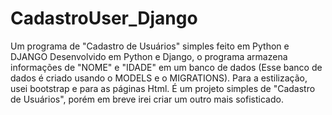 # CadastroUser_Django
Um programa de "Cadastro de Usuários" simples feito em Python e DJANGO
Desenvolvido em Python e Django, o programa armazena informações de "NOME" e "IDADE" em um banco de dados (Esse banco de dados é criado usando o MODELS e o MIGRATIONS). Para a estilização, usei bootstrap e para as páginas Html. É um projeto simples de "Cadastro de Usuários", porém em breve irei criar um outro mais sofisticado.
